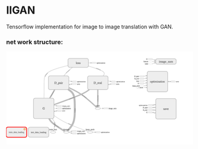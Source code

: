 # IIGAN
Tensorflow implementation for image to image translation with GAN.

### net work structure:
![vgg atrous 2 graph](graph/gan_real_pair.png)
